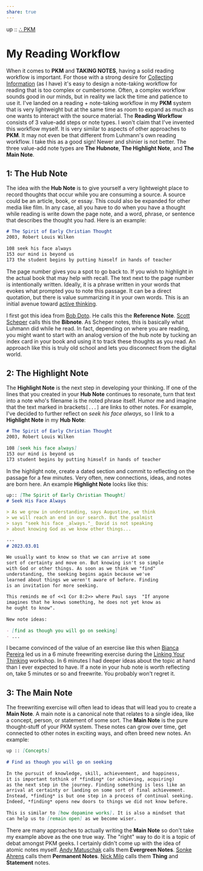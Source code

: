 ```yaml
---  
share: true  
---  
```

up :: [∴ PKM](./%E2%88%B4-PKM.md)  
  
# My Reading Workflow  
  
When it comes to **PKM** and **TAKING NOTES**, having a solid reading workflow is important. For those with a strong desire for [Collecting Information](./Collecting-Information.md) (as I have) it's easy to design a note-taking workflow for reading that is too complex or cumbersome. Often, a complex workflow sounds good in our minds, but in reality we lack the time and patience to use it. I've landed on a reading + note-taking workflow in my **PKM** system that is very lightweight but at the same time as room to expand as much as one wants to interact with the source material. The **Reading Workflow** consists of 3 value-add steps or note types. I won't claim that I've invented this workflow myself. It is very similar to aspects of other approaches to **PKM**. It may not even be that different from Luhmann's own reading workflow. I take this as a good sign! Newer and shinier is not better. The three value-add note types are **The Hubnote**, **The Highlight Note**, and **The Main Note**.  
  
## 1: The Hub Note  
The idea with the **Hub Note** is to give yourself a very lightweight place to record thoughts that occur while you are consuming a source. A source could be an article, book, or essay. This could also be expanded for other media like film. In any case, all you have to do when you have a thought while reading is write down the page note, and a word, phrase, or sentence that describes the thought you had. Here is an example:  
  
```markdown  
# The Spirit of Early Christian Thought  
2003, Robert Louis Wilken  
  
108 seek his face always  
153 our mind is beyond us  
173 the student begins by putting himself in hands of teacher  
```  
  
The page number gives you a spot to go back to. If you wish to highlight in the actual book that may help with recall. The text next to the page number is intentionally written. Ideally, it is a phrase written in your words that evokes what prompted you to note this passage. It can be a direct quotation, but there is value summarizing it in your own words. This is an initial avenue toward [active thinking](./active-thinking.md).  
  
I first got this idea from [Bob Doto](https://writing.bobdoto.computer/what-is-a-literature-note/). He calls this the **Reference Note**. [Scott Scheper]() calls this the **Bibnote**. As Scheper notes, this is basically what Luhmann did while he read. In fact, depending on where you are reading, you might want to start with an analog version of the hub note by tucking an index card in your book and using it to track these thoughts as you read. An approach like this is truly old school and lets you disconnect from the digital world.  
  
## 2: The Highlight Note  
The **Highlight Note** is the next step in developing your thinking. If one of the lines that you created in your **Hub Note** continues to resonate, turn that text into a note who's filename is the noted phrase itself. Humor me and imagine that the text marked in brackets`[...]` are links to other notes. For example, I've decided to further reflect on *seek his face always*, so I link to a **Highlight Note** in my **Hub Note**:  
  
```markdown  
# The Spirit of Early Christian Thought  
2003, Robert Louis Wilken  
  
108 [seek his face always]  
153 our mind is beyond us  
173 student begins by putting himself in hands of teacher  
```  
  
In the highlight note, create a dated section and commit to reflecting on the passage for a few minutes. Very often, new connections, ideas, and notes are born here. An example **Highlight Note** looks like this:  
  
```markdown  
up:: [The Spirit of Early Christian Thought]  
# Seek His Face Always  
  
> As we grow in understanding, says Augustine, we think   
> we will reach an end in our search. But the psalmist   
> says "seek his face _always."_ David is not speaking   
> about knowing God as we know other things...  
  
---  
# 2023.03.01  
  
We usually want to know so that we can arrive at some   
sort of certainty and move on. But knowing isn't so simple  
with God or other things. As soon as we think we "find"   
understanding, the seeking begins again because we've   
learned about things we weren't aware of before. Finding   
is an invitation for more seeking.  
  
This reminds me of <<1 Cor 8:2>> where Paul says  "If anyone   
imagines that he knows something, he does not yet know as   
he ought to know".   
  
New note ideas:  
  
- [find as though you will go on seeking]  
- ...  
```  
  
I became convinced of the value of an exercise like this when [Bianca Pereira](https://biancapereira.me/) led us in a 6 minute freewriting exercise during the [Linking Your Thinking](https://linkingyourthinking.com) workshop. In 6 minutes I had deeper ideas about the topic at hand than I ever expected to have. If a note in your hub note is worth reflecting on, take 5 minutes or so and freewrite. You probably won't regret it.   
  
## 3: The Main Note  
The freewriting exercise will often lead to ideas that will lead you to create a **Main Note**. A main note is a canonical note that relates to a single idea, like a concept, person, or statement of some sort. The **Main Note** is the pure thought-stuff of your PKM system. These notes can grow over time, get connected to other notes in exciting ways, and often breed new notes. An example:  
  
```markdown  
up :: [Concepts]  
  
# Find as though you will go on seeking  
  
In the pursuit of knowledge, skill, achievenment, and happiness,  
it is important tothink of *finding* (or achieving, acquiring)   
as the next step in the journey. Finding something is less like an   
arrival at certainty or landing on some sort of final achievement.   
Instead, *finding* is but one step in a process of continual seeking.  
Indeed, *finding* opens new doors to things we did not know before.  
  
This is similar to [how dopamine works]. It is also a mindset that   
can help us to [remain open] as we become wiser.   
```  
  
There are many approaches to actually writing the **Main Note** so don't take my example above as the one true way. The "right" way to do it is a topic of debat amongst PKM geeks. I certainly didn't come up with the idea of atomic notes myself. [Andy Matuschak](https://notes.andymatuschak.org/Evergreen_notes) calls them **Evergreen Notes**. [Sonke Ahrens](https://twitter.com/soenke_ahrens?lang=en) calls them **Permanent Notes**. [Nick Milo](https://twitter.com/NickMilo) calls them **Thing** and **Statement** notes.  